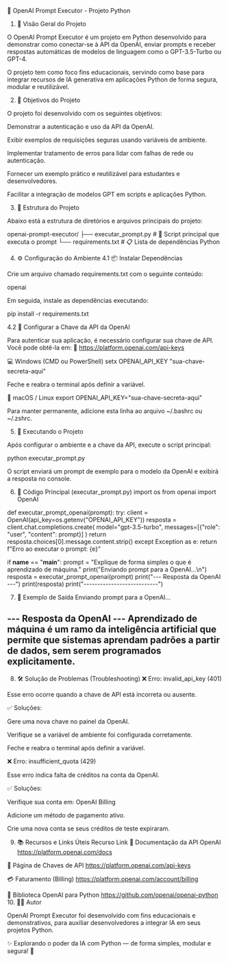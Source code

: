 🤖 OpenAI Prompt Executor - Projeto Python
1. 📘 Visão Geral do Projeto

O OpenAI Prompt Executor é um projeto em Python desenvolvido para demonstrar como conectar-se à API da OpenAI, enviar prompts e receber respostas automáticas de modelos de linguagem como o GPT-3.5-Turbo ou GPT-4.

O projeto tem como foco fins educacionais, servindo como base para integrar recursos de IA generativa em aplicações Python de forma segura, modular e reutilizável.

2. 🎯 Objetivos do Projeto

O projeto foi desenvolvido com os seguintes objetivos:

Demonstrar a autenticação e uso da API da OpenAI.

Exibir exemplos de requisições seguras usando variáveis de ambiente.

Implementar tratamento de erros para lidar com falhas de rede ou autenticação.

Fornecer um exemplo prático e reutilizável para estudantes e desenvolvedores.

Facilitar a integração de modelos GPT em scripts e aplicações Python.

3. 🧩 Estrutura do Projeto

Abaixo está a estrutura de diretórios e arquivos principais do projeto:

openai-prompt-executor/
├── executar_prompt.py     # 🧠 Script principal que executa o prompt
└── requirements.txt       # 📋 Lista de dependências Python

4. ⚙️ Configuração do Ambiente
4.1 📦 Instalar Dependências

Crie um arquivo chamado requirements.txt com o seguinte conteúdo:

openai


Em seguida, instale as dependências executando:

pip install -r requirements.txt

4.2 🔐 Configurar a Chave da API da OpenAI

Para autenticar sua aplicação, é necessário configurar sua chave de API.
Você pode obtê-la em:
🔑 https://platform.openai.com/api-keys

💻 Windows (CMD ou PowerShell)
setx OPENAI_API_KEY "sua-chave-secreta-aqui"


Feche e reabra o terminal após definir a variável.

🐧 macOS / Linux
export OPENAI_API_KEY="sua-chave-secreta-aqui"


Para manter permanente, adicione esta linha ao arquivo ~/.bashrc ou ~/.zshrc.

5. 🚀 Executando o Projeto

Após configurar o ambiente e a chave da API, execute o script principal:

python executar_prompt.py


O script enviará um prompt de exemplo para o modelo da OpenAI e exibirá a resposta no console.

6. 🧠 Código Principal (executar_prompt.py)
import os
from openai import OpenAI

def executar_prompt_openai(prompt):
    try:
        client = OpenAI(api_key=os.getenv("OPENAI_API_KEY"))
        resposta = client.chat.completions.create(
            model="gpt-3.5-turbo",
            messages=[{"role": "user", "content": prompt}]
        )
        return resposta.choices[0].message.content.strip()
    except Exception as e:
        return f"Erro ao executar o prompt: {e}"

if __name__ == "__main__":
    prompt = "Explique de forma simples o que é aprendizado de máquina."
    print("Enviando prompt para a OpenAI...\n")
    resposta = executar_prompt_openai(prompt)
    print("--- Resposta da OpenAI ---")
    print(resposta)
    print("---------------------------")

7. 💬 Exemplo de Saída
Enviando prompt para a OpenAI...

--- Resposta da OpenAI ---
Aprendizado de máquina é um ramo da inteligência artificial que permite que sistemas aprendam padrões a partir de dados, sem serem programados explicitamente.
---------------------------

8. 🛠️ Solução de Problemas (Troubleshooting)
❌ Erro: invalid_api_key (401)

Esse erro ocorre quando a chave de API está incorreta ou ausente.

✅ Soluções:

Gere uma nova chave no painel da OpenAI.

Verifique se a variável de ambiente foi configurada corretamente.

Feche e reabra o terminal após definir a variável.

❌ Erro: insufficient_quota (429)

Esse erro indica falta de créditos na conta da OpenAI.

✅ Soluções:

Verifique sua conta em: OpenAI Billing

Adicione um método de pagamento ativo.

Crie uma nova conta se seus créditos de teste expiraram.

9. 📚 Recursos e Links Úteis
Recurso	Link
📘 Documentação da API OpenAI	https://platform.openai.com/docs

🔑 Página de Chaves de API	https://platform.openai.com/api-keys

💳 Faturamento (Billing)	https://platform.openai.com/account/billing

🐍 Biblioteca OpenAI para Python	https://github.com/openai/openai-python
10. 👨‍💻 Autor

OpenAI Prompt Executor foi desenvolvido com fins educacionais e demonstrativos, para auxiliar desenvolvedores a integrar IA em seus projetos Python.

✨ Explorando o poder da IA com Python — de forma simples, modular e segura! 🚀